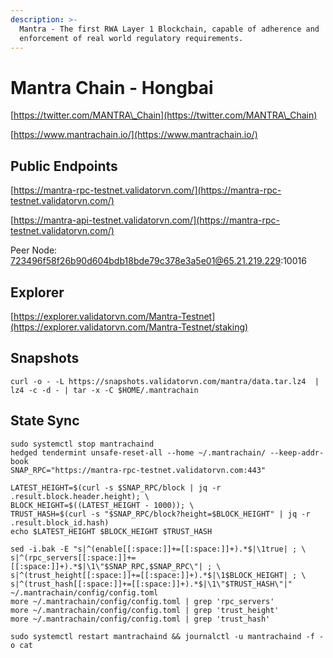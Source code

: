 ```yaml
---
description: >-
  Mantra - The first RWA Layer 1 Blockchain, capable of adherence and
  enforcement of real world regulatory requirements.
---
```


# Mantra Chain - Hongbai

[https://twitter.com/MANTRA\_Chain](https://twitter.com/MANTRA\_Chain)

[https://www.mantrachain.io/](https://www.mantrachain.io/)

## Public Endpoints

[https://mantra-rpc-testnet.validatorvn.com/](https://mantra-rpc-testnet.validatorvn.com/)

[https://mantra-api-testnet.validatorvn.com/](https://mantra-rpc-testnet.validatorvn.com/)

Peer Node: 723496f58f26b90d604bdb18bde79c378e3a5e01@65.21.219.229:10016

## Explorer

[https://explorer.validatorvn.com/Mantra-Testnet](https://explorer.validatorvn.com/Mantra-Testnet/staking)

## Snapshots

```
curl -o - -L https://snapshots.validatorvn.com/mantra/data.tar.lz4  | lz4 -c -d - | tar -x -C $HOME/.mantrachain
```

## State Sync

```
sudo systemctl stop mantrachaind
hedged tendermint unsafe-reset-all --home ~/.mantrachain/ --keep-addr-book
SNAP_RPC="https://mantra-rpc-testnet.validatorvn.com:443"

LATEST_HEIGHT=$(curl -s $SNAP_RPC/block | jq -r .result.block.header.height); \
BLOCK_HEIGHT=$((LATEST_HEIGHT - 1000)); \
TRUST_HASH=$(curl -s "$SNAP_RPC/block?height=$BLOCK_HEIGHT" | jq -r .result.block_id.hash)
echo $LATEST_HEIGHT $BLOCK_HEIGHT $TRUST_HASH

sed -i.bak -E "s|^(enable[[:space:]]+=[[:space:]]+).*$|\1true| ; \
s|^(rpc_servers[[:space:]]+=[[:space:]]+).*$|\1\"$SNAP_RPC,$SNAP_RPC\"| ; \
s|^(trust_height[[:space:]]+=[[:space:]]+).*$|\1$BLOCK_HEIGHT| ; \
s|^(trust_hash[[:space:]]+=[[:space:]]+).*$|\1\"$TRUST_HASH\"|" ~/.mantrachain/config/config.toml
more ~/.mantrachain/config/config.toml | grep 'rpc_servers'
more ~/.mantrachain/config/config.toml | grep 'trust_height'
more ~/.mantrachain/config/config.toml | grep 'trust_hash'

sudo systemctl restart mantrachaind && journalctl -u mantrachaind -f -o cat
```









